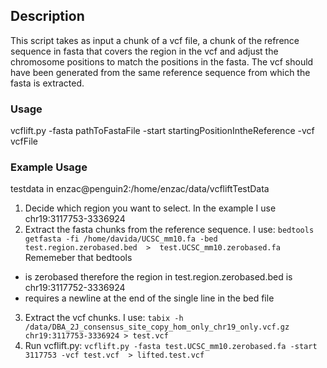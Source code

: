 ## Description
This script takes as input a chunk of a vcf file, a chunk of the refrence sequence in fasta that covers the region in the vcf and adjust the chromosome positions to match the positions in the fasta. The vcf should have been generated from the same reference sequence from which the fasta is extracted. 

### Usage 
vcflift.py -fasta pathToFastaFile -start startingPositionIntheReference -vcf vcfFile 

### Example Usage 
testdata in enzac@penguin2:/home/enzac/data/vcfliftTestData

1. Decide which region you want to select. In the example I use chr19:3117753-3336924
2. Extract the fasta chunks from the reference sequence. I use: 
`bedtools getfasta -fi /home/davida/UCSC_mm10.fa -bed test.region.zerobased.bed  >  test.UCSC_mm10.zerobased.fa`  
Rememeber that bedtools 
 - is zerobased therefore the region in test.region.zerobased.bed is chr19:3117752-3336924 
 - requires a newline at the end of the single line in the bed file 
3. Extract the vcf chunks. I use: 
`tabix -h /data/DBA_2J_consensus_site_copy_hom_only_chr19_only.vcf.gz chr19:3117753-3336924 > test.vcf` 
4. Run vcflift.py: 
`vcflift.py -fasta test.UCSC_mm10.zerobased.fa -start 3117753 -vcf test.vcf  > lifted.test.vcf` 


 
